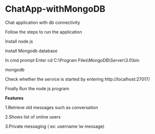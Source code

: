 # ChatApp-withMongoDB
Chat application with db connectivity

Follow the steps to run the application

Install node js 

Install Mongodb database 

In cmd prompt Enter
cd C:\Program Files\MongoDB\Server\3.0\bin

mongodb

Check whether the service is started by entering 
http://localhost:27017/

Finally Run the node js program


<b> Features</b>

1.Retrieve old messages such as conversation

2.Shows list of online users

3.Private messaging ( ex:  username \w message)
